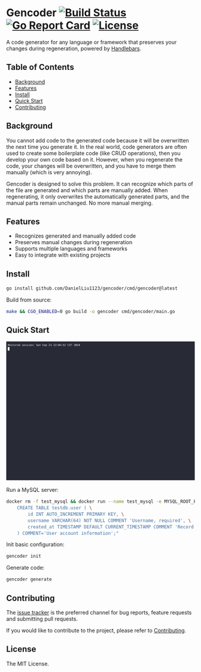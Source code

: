 # Gencoder [![Build Status](https://img.shields.io/github/actions/workflow/status/DanielLiu1123/gencoder/build.yml)](https://github.com/DanielLiu1123/gencoder/actions) [![Go Report Card](https://goreportcard.com/badge/github.com/DanielLiu1123/gencoder)](https://goreportcard.com/report/github.com/DanielLiu1123/gencoder) [![License](https://img.shields.io/github/license/DanielLiu1123/gencoder)](./LICENSE)

A code generator for any language or framework that preserves your changes during regeneration, powered by [Handlebars](https://handlebarsjs.com/).

## Table of Contents

- [Background](#background)
- [Features](#features)
- [Install](#install)
- [Quick Start](#quick-start)
- [Contributing](#contributing)

## Background

You cannot add code to the generated code because it will be overwritten the next time you generate it.
In the real world, code generators are often used to create some boilerplate code (like CRUD operations),
then you develop your own code based on it. However, when you regenerate the code, your changes will be overwritten,
and you have to merge them manually (which is very annoying).

Gencoder is designed to solve this problem. It can recognize which parts of the file are generated
and which parts are manually added. When regenerating, it only overwrites the automatically generated parts,
and the manual parts remain unchanged. No more manual merging.

## Features

- Recognizes generated and manually added code
- Preserves manual changes during regeneration
- Supports multiple languages and frameworks
- Easy to integrate with existing projects

## Install

```bash
go install github.com/DanielLiu1123/gencoder/cmd/gencoder@latest
```

Build from source:

```bash
make && CGO_ENABLED=0 go build -o gencoder cmd/gencoder/main.go
```

## Quick Start

![gencoder.gif](website/static/img/gencoder.gif)

Run a MySQL server:

```bash
docker rm -f test_mysql && docker run --name test_mysql -e MYSQL_ROOT_PASSWORD=root -e MYSQL_DATABASE=testdb -p 3306:3306 -p 33060:33060 -id mysql:latest && sleep 10 && docker exec -i test_mysql mysql -uroot -proot -e "\
    CREATE TABLE testdb.user ( \
        id INT AUTO_INCREMENT PRIMARY KEY, \
        username VARCHAR(64) NOT NULL COMMENT 'Username, required', \
        created_at TIMESTAMP DEFAULT CURRENT_TIMESTAMP COMMENT 'Record creation timestamp' \
    ) COMMENT='User account information';"
```

Init basic configuration:

```bash
gencoder init
```

Generate code:

```bash
gencoder generate
```

## Contributing

The [issue tracker](https://github.com/DanielLiu1123/gencoder/issues) is the preferred channel for bug reports, feature requests and submitting pull requests.

If you would like to contribute to the project, please refer to [Contributing](./CONTRIBUTING.md).

## License

The MIT License.
